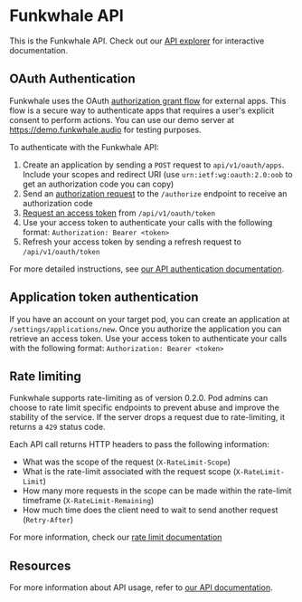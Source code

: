 # Funkwhale API

This is the Funkwhale API. Check out our [API explorer](https://docs.funkwhale.audio/swagger/) for interactive documentation.

## OAuth Authentication

Funkwhale uses the OAuth [authorization grant flow](https://tools.ietf.org/html/rfc6749#section-4.1) for external apps. This flow is a secure way to authenticate apps that requires a user's explicit consent to perform actions. You can use our demo server at <https://demo.funkwhale.audio> for testing purposes.

To authenticate with the Funkwhale API:

1. Create an application by sending a `POST` request to `api/v1/oauth/apps`. Include your scopes and redirect URI (use `urn:ietf:wg:oauth:2.0:oob`
to get an authorization code you can copy)
2. Send an [authorization request](https://www.rfc-editor.org/rfc/rfc6749#section-4.1.2)  to the `/authorize` endpoint to receive an authorization code
3. [Request an access token](https://www.rfc-editor.org/rfc/rfc6749#section-4.1.3) from `/api/v1/oauth/token`
4. Use your access token to authenticate your calls with the following format: `Authorization: Bearer <token>`
5. Refresh your access token by sending a refresh request to `/api/v1/oauth/token`

For more detailed instructions, see [our API authentication documentation](https://docs.funkwhale.audio/developer_documentation/api/authentication.html).

## Application token authentication

If you have an account on your target pod, you can create an application at `/settings/applications/new`. Once you authorize the application you can retrieve an access token. Use your access token to authenticate your calls with the following format: `Authorization: Bearer <token>`

## Rate limiting

Funkwhale supports rate-limiting as of version 0.2.0. Pod admins can choose to rate limit specific endpoints to prevent abuse and improve the stability of the service. If the server drops a request due to rate-limiting, it returns a `429` status code.

Each API call returns HTTP headers to pass the following information:

- What was the scope of the request (`X-RateLimit-Scope`)
- What is the rate-limit associated with the request scope (`X-RateLimit-Limit`)
- How many more requests in the scope can be made within the rate-limit timeframe (`X-RateLimit-Remaining`)
- How much time does the client need to wait to send another request (`Retry-After`)

For more information, check our [rate limit documentation](https://docs.funkwhale.audio/developer_documentation/api/rate-limit.html)

## Resources

For more information about API usage, refer to [our API documentation](https://docs.funkwhale.audio/developer_documentation/api/index.html).
